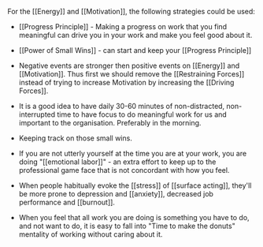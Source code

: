 For the [[Energy]] and [[Motivation]], the following strategies could be used:
* [[Progress Principle]] - Making a progress on work that you find meaningful can drive you in your work and make you feel good about it.
* [[Power of Small Wins]] - can start and keep your [[Progress Principle]]
* Negative events are stronger then positive events on [[Energy]] and [[Motivation]]. Thus first we should remove the [[Restraining Forces]] instead of trying to increase Motivation by increasing the [[Driving Forces]].
* It is a good idea to have daily 30-60 minutes of non-distracted, non-interrupted time to have focus to do meaningful work for us and important to the organisation. Preferably in the morning.
* Keeping track on those small wins.

* If you are not utterly yourself at the time you are at your work, you are doing "[[emotional labor]]" - an extra effort to keep up to the professional game face that is not concordant with how you feel.
* When people habitually evoke the [[stress]] of [[surface acting]], they'll be more prone to depression and [[anxiety]], decreased job performance and [[burnout]].
* When you feel that all work you are doing is something you have to do, and not want to do, it is  easy to fall into "Time to make the donuts" mentality of working without caring about it.
